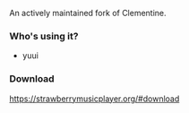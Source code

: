 An actively maintained fork of Clementine.

### Who's using it?

* yuui

### Download

https://strawberrymusicplayer.org/#download

